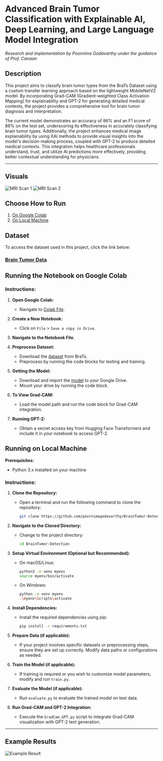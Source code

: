 # Advanced Brain Tumor Classification with Explainable AI, Deep Learning, and Large Language Model Integration
*Research and implementation by Poornima Godavarthy under the guidance of Prof. Canaan*

## Description
This project aims to classify brain tumor types from the BraTs Dataset using a custom transfer learning approach based on the lightweight MobileNetV2 model. By incorporating Grad-CAM (Gradient-weighted Class Activation Mapping) for explainability and GPT-2 for generating detailed medical contexts, the project provides a comprehensive tool for brain tumor diagnosis and interpretation.

The current model demonstrates an accuracy of 86% and an F1 score of 86% on the test set, underscoring its effectiveness in accurately classifying brain tumor types. Additionally, the project enhances medical image explainability by using XAI methods to provide visual insights into the model's decision-making process, coupled with GPT-2 to produce detailed medical contexts. This integration helps healthcare professionals understand, trust, and utilize AI predictions more effectively, providing better contextual understanding for physicians.

---

## Visuals
![MRI Scan 1](https://github.com/poornimagodavarthy/BrainTumor-Detection/assets/71750194/664bc1b2-021f-4826-9f54-5bb977bbe858)
![MRI Scan 2](https://github.com/poornimagodavarthy/BrainTumor-Detection/assets/71750194/887182c5-ec65-46b6-acf1-7807d3d124a7)

## Choose How to Run
1. [On Google Colab](#running-the-notebook-on-google-colab)
2. [On Local Machine](#running-on-local-machine)

## Dataset
To access the dataset used in this project, click the link below:

### [**Brain Tumor Data**](https://data.mendeley.com/datasets/w4sw3s9f59/1)

## Running the Notebook on Google Colab

### Instructions:

1. **Open Google Colab:**
   - Navigate to [Colab File](https://colab.research.google.com/drive/1HYTJhRXZDrIozmVjj1ELM6LJLvCJDtJJ?usp=drive_link).

2. **Create a New Notebook:**
   - Click on `File` > `Save a copy in Drive`.

3. **Navigate to the Notebook File.**

4. **Preprocess Dataset:**
   - Download the [dataset](https://data.mendeley.com/datasets/w4sw3s9f59/1) from BraTs.
   - Preprocess by running the code blocks for testing and training.

5. **Getting the Model:**
   - Download and import the [model](https://drive.google.com/file/d/1-6OOWPtLyGKetNob07Fd_0zXMNjWyXEu/view?usp=sharing) to your Google Drive.
   - Mount your drive by running the code block.

6. **To View Grad-CAM:**
   - Load the model path and run the code block for Grad-CAM integration.

7. **Running GPT-2:**
   - Obtain a secret access key from Hugging Face Transformers and include it in your notebook to access GPT-2.

## Running on Local Machine
**Prerequisites:**
- Python 3.x installed on your machine

### Instructions:

1. **Clone the Repository:**
   - Open a terminal and run the following command to clone the repository:
     ```bash
     git clone https://github.com/poornimagodavarthy/BrainTumor-Detection.git
     ```

2. **Navigate to the Cloned Directory:**
   - Change to the project directory:
     ```bash
     cd BrainTumor-Detection
     ```

3. **Setup Virtual Environment (Optional but Recommended):**
   - On macOS/Linux:
     ```bash
     python3 -m venv myenv
     source myenv/bin/activate
     ```
   - On Windows:
     ```bash
     python -m venv myenv
     .\myenv\Scripts\activate
     ```

4. **Install Dependencies:**
   - Install the required dependencies using pip:
     ```bash
     pip install -r requirements.txt
     ```

5. **Prepare Data (if applicable):**
   - If your project involves specific datasets or preprocessing steps, ensure they are set up correctly. Modify data paths or configurations as needed.

6. **Train the Model (if applicable):**
   - If training is required or you wish to customize model parameters, modify and run `train.py`.

7. **Evaluate the Model (if applicable):**
   - Run `evaluate.py` to evaluate the trained model on test data.

8. **Run Grad-CAM and GPT-2 Integration:**
   - Execute the `GradCam_GPT.py` script to integrate Grad-CAM visualization with GPT-2 text generation.

---

## Example Results
![Example Result](https://github.com/user-attachments/assets/298f284a-ca61-4e12-8849-9f7996026269)
